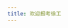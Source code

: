 ```yaml
---
title: 欢迎报考徐工
---
```


<div class="vp-card-container">
  <VPCard
    title="历年分数"
    desc="占位符"
    link="111"
    background="linear-gradient(135deg, #10b981, #059669)"
  />
  <VPCard
    title="新生群"
    desc="占位符"
    link=""
    background="linear-gradient(135deg, #10b981, #059669)"
  />
  <VPCard
    title="入学准备"
    desc="占位符"
    link=""
    background="linear-gradient(135deg, #10b981, #059669)"
  />
  <VPCard
    title="推荐好物"
    desc="占位符"
    link=""
    background="linear-gradient(135deg, #10b981, #059669)"
  />
  <VPCard
    title="到校路线"
    desc="占位符"
    link=""
    background="linear-gradient(135deg, #10b981, #059669)"
  />
  <VPCard
    title="推荐好物"
    desc="占位符"
    link=""
    background="linear-gradient(135deg, #10b981, #059669)"
  />
</div>